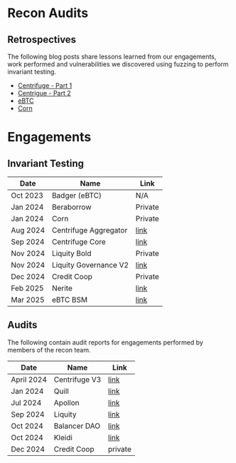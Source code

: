 # Recon Audits

## Retrospectives
The following blog posts share lessons learned from our engagements, work performed and vulnerabilities we discovered using fuzzing to perform invariant testing.

- [Centrifuge - Part 1](https://getrecon.substack.com/p/lessons-learned-from-fuzzing-centrifuge?r=34r2zr)
- [Centrigue - Part 2](https://getrecon.substack.com/p/lessons-learned-from-fuzzing-centrifuge-059?r=34r2zr)
- [eBTC](https://getrecon.substack.com/p/ebtc-retrospective?r=34r2zr)
- [Corn](https://getrecon.substack.com/p/corn-engagement-retrospective?r=34r2zr)


# Engagements

## Invariant Testing

| Date | Name | Link |
|------|------|------|
| Oct 2023 | Badger (eBTC) | N/A |
| Jan 2024 | Beraborrow | Private | 
| Jan 2024 | Corn | Private |
| Aug 2024 | Centrifuge Aggregator | [link](https://github.com/centrifuge/liquidity-pools/tree/main/test/recon-aggregator) |
| Sep 2024 | Centrifuge Core | [link](https://github.com/centrifuge/liquidity-pools/tree/main/test/recon-core) |
| Nov 2024 | Liquity Bold | Private |
| Nov 2024 | Liquity Governance V2 | [link](https://github.com/liquity/V2-gov/tree/main/test/recon) |
| Dec 2024 | Credit Coop | Private | 
| Feb 2025 | Nerite | [link](https://github.com/Recon-Fuzz/nerite/tree/invariant-testing/contracts/test/recon) | 
| Mar 2025 | eBTC BSM | [link](https://github.com/ebtc-protocol/ebtc-bsm/tree/main/test/recon-core) | 

## Audits

The following contain audit reports for engagements performed by members of the recon team.

| Date | Name | Link |
|------|------|------|
| April 2024 | Centrifuge V3 | [link](https://github.com/Recon-Fuzz/audits/blob/main/Centrifuge_Protocol_V3.MD) |
| Jan 2024 | Quill | [link](https://github.com/Recon-Fuzz/audits/blob/main/Quill_Finance_Report.md) |
|  Jul 2024  | Apollon |  [link](https://github.com/Recon-Fuzz/audits/blob/main/Apollon_Report.md) |
| Sep 2024 | Liquity | [link](https://github.com/GalloDaSballo/bold-review) |
| Oct 2024 | Balancer DAO | [link](https://github.com/Recon-Fuzz/audits/blob/main/Balancer_Report.md) |
| Oct 2024 | Kleidi | [link](https://github.com/Recon-Fuzz/audits/blob/main/Kleidi_Report.md) |
| Dec 2024 | Credit Coop | private |

